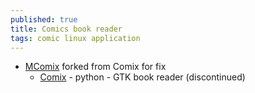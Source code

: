 ```yaml
---
published: true
title: Comics book reader
tags: comic linux application
---
```


- [MComix](https://sourceforge.net/p/mcomix/wiki/Home/) forked from Comix for fix
	- [Comix](https://sourceforge.net/projects/comix/) - python - GTK book reader (discontinued)
    
	